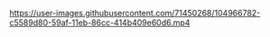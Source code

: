 https://user-images.githubusercontent.com/71450268/104966782-c5589d80-59af-11eb-86cc-414b409e60d6.mp4

